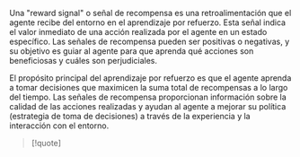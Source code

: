 Una "reward signal" o señal de recompensa es una retroalimentación que el agente recibe del entorno en el aprendizaje por refuerzo. Esta señal indica el valor inmediato de una acción realizada por el agente en un estado específico. Las señales de recompensa pueden ser positivas o negativas, y su objetivo es guiar al agente para que aprenda qué acciones son beneficiosas y cuáles son perjudiciales.

El propósito principal del aprendizaje por refuerzo es que el agente aprenda a tomar decisiones que maximicen la suma total de recompensas a lo largo del tiempo. Las señales de recompensa proporcionan información sobre la calidad de las acciones realizadas y ayudan al agente a mejorar su política (estrategia de toma de decisiones) a través de la experiencia y la interacción con el entorno.

> [!quote]
> 